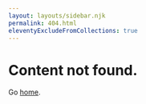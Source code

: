 ```yaml
---
layout: layouts/sidebar.njk
permalink: 404.html
eleventyExcludeFromCollections: true
---
```

# Content not found.

Go <a href="{{ '/' | url }}">home</a>.
